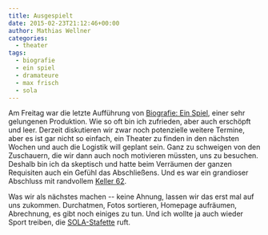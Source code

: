 ```yaml
---
title: Ausgespielt
date: 2015-02-23T21:12:46+00:00
author: Mathias Wellner
categories:
  - theater
tags:
  - biografie
  - ein spiel
  - dramateure
  - max frisch
  - sola
---
```

Am Freitag war die letzte Aufführung von [Biografie: Ein Spiel](http://dramateure.ch/wordpress/produktionen/biografie-ein-spiel/), einer sehr gelungenen Produktion. Wie so oft bin ich zufrieden, aber auch erschöpft und leer. Derzeit diskutieren wir zwar noch potenzielle weitere Termine, aber es ist gar nicht so einfach, ein Theater zu finden in den nächsten Wochen und auch die Logistik will geplant sein. Ganz zu schweigen von den Zuschauern, die wir dann auch noch motivieren müssten, uns zu besuchen. Deshalb bin ich da skeptisch und hatte beim Verräumen der ganzen Requisiten auch ein Gefühl das Abschließens. Und es war ein grandioser Abschluss mit randvollem [Keller 62](http://keller62.ch/). 

Was wir als nächstes machen -- keine Ahnung, lassen wir das erst mal auf uns zukommen. Durchatmen, Fotos sortieren, Homepage aufräumen, Abrechnung, es gibt noch einiges zu tun. Und ich wollte ja auch wieder Sport treiben, die [SOLA-Stafette](https://de.wikipedia.org/wiki/SOLA-Stafette) ruft.